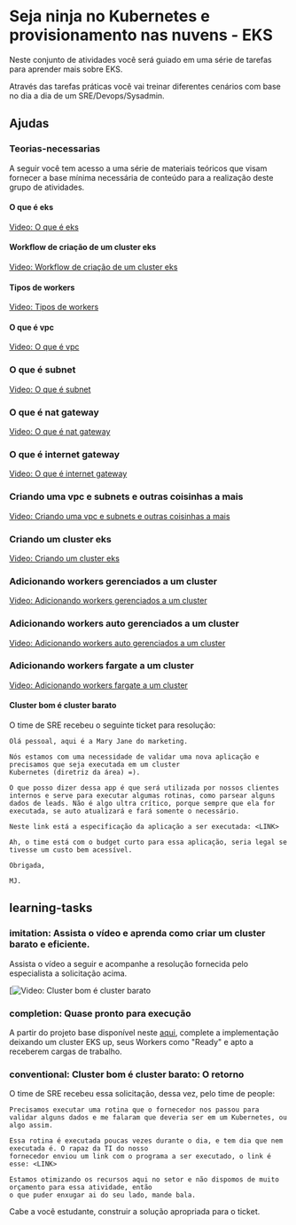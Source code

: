 # Seja ninja no Kubernetes e provisionamento nas nuvens - EKS

Neste conjunto de atividades você será guiado em uma série de tarefas para aprender mais sobre EKS.
 
Através das tarefas práticas você vai treinar diferentes cenários com base no dia a dia de um SRE/Devops/Sysadmin.

## Ajudas

### Teorias-necessarias


A seguir você tem acesso a uma série de materiais teóricos que visam fornecer a base mínima necessária de conteúdo para a realização deste grupo de atividades. 

#### O que é eks

[Video: O que é eks]()

#### Workflow de criação de um cluster eks

[Video: Workflow de criação de um cluster eks]()

#### Tipos de workers

[Video: Tipos de workers]()

#### O que é vpc

[Video: O que é vpc]()

### O que é subnet

[Video: O que é subnet]()

### O que é nat gateway

[Video: O que é nat gateway]()

### O que é internet gateway

[Video: O que é internet gateway]()

### Criando uma vpc e subnets e outras coisinhas a mais

[Video: Criando uma vpc e subnets e outras coisinhas a mais]()

### Criando um cluster eks

[Video: Criando um cluster eks]()

### Adicionando workers gerenciados a um cluster

[Video: Adicionando workers gerenciados a um cluster]()

### Adicionando workers auto gerenciados a um cluster

[Video: Adicionando workers auto gerenciados a um cluster]()

### Adicionando workers fargate a um cluster

[Video: Adicionando workers fargate a um cluster]()


#### Cluster bom é cluster barato

O time de SRE recebeu o seguinte ticket para resolução:

```
Olá pessoal, aqui é a Mary Jane do marketing.

Nós estamos com uma necessidade de validar uma nova aplicação e precisamos que seja executada em um cluster
Kubernetes (diretriz da área) =). 

O que posso dizer dessa app é que será utilizada por nossos clientes internos e serve para executar algumas rotinas, como parsear alguns dados de leads. Não é algo ultra crítico, porque sempre que ela for executada, se auto atualizará e fará somente o necessário. 

Neste link está a especificação da aplicação a ser executada: <LINK>

Ah, o time está com o budget curto para essa aplicação, seria legal se tivesse um custo bem acessível. 

Obrigada, 

MJ.
```

## learning-tasks

### imitation: Assista o vídeo e aprenda como criar um cluster barato e eficiente.

Assista o vídeo a seguir e acompanhe a resolução fornecida pelo especialista a solicitação acima. 

[![Video: Cluster bom é cluster barato]()

### completion: Quase pronto para execução

A partir do projeto base disponível neste [aqui](), complete a implementação deixando um cluster EKS
up, seus Workers como "Ready" e apto a receberem cargas de trabalho.

### conventional: Cluster bom é cluster barato: O retorno

O time de SRE recebeu essa solicitação, dessa vez, pelo time de people:

```
Precisamos executar uma rotina que o fornecedor nos passou para validar alguns dados e me falaram que deveria ser em um Kubernetes, ou algo assim. 

Essa rotina é executada poucas vezes durante o dia, e tem dia que nem executada é. O rapaz da TI do nosso 
fornecedor enviou um link com o programa a ser executado, o link é esse: <LINK>

Estamos otimizando os recursos aqui no setor e não dispomos de muito orçamento para essa atividade, então
o que puder enxugar ai do seu lado, mande bala.
```

Cabe a você estudante, construir a solução apropriada para o ticket.

